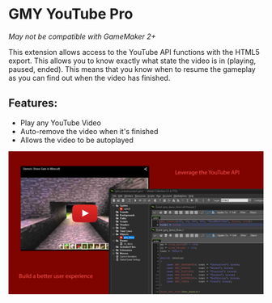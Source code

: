 # GMY YouTube Pro
*May not be compatible with GameMaker 2+*

This extension allows access to the YouTube API functions with the HTML5 export. This allows you to know exactly what state the video is in (playing, paused, ended). This means that you know when to resume the gameplay as you can find out when the video has finished.

## Features:

* Play any YouTube Video
* Auto-remove the video when it's finished
* Allows the video to be autoplayed

![image](docs/slide1.png)
